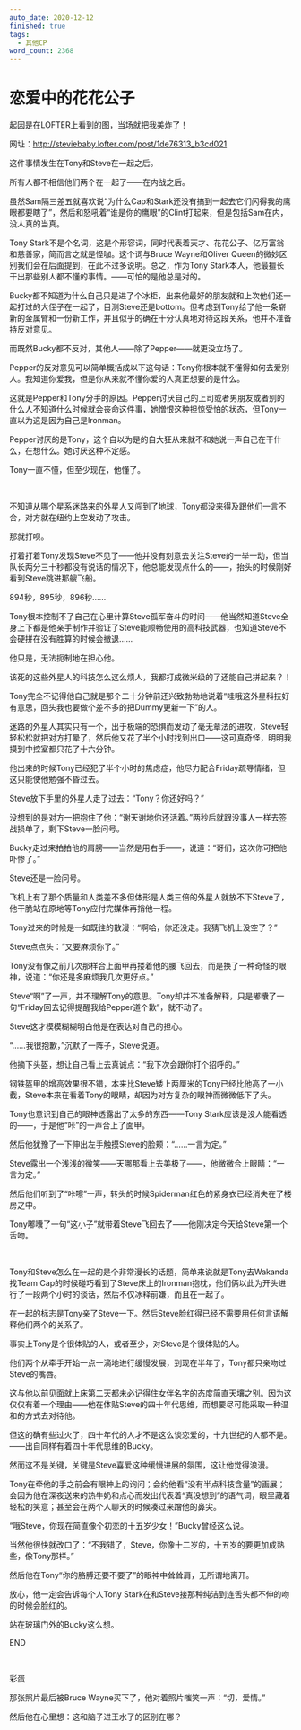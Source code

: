 ```yaml
---
auto_date: 2020-12-12
finished: true
tags:
  - 其他CP
word_count: 2368
---
```


# 恋爱中的花花公子

起因是在LOFTER上看到的图，当场就把我美炸了！

网址：http://steviebaby.lofter.com/post/1de76313_b3cd021

这件事情发生在Tony和Steve在一起之后。

所有人都不相信他们两个在一起了——在内战之后。

虽然Sam隔三差五就喜欢说“为什么Cap和Stark还没有搞到一起去它们闪得我的鹰眼都要瞎了”，然后和怒吼着“谁是你的鹰眼”的Clint打起来，但是包括Sam在内，没人真的当真。

Tony Stark不是个名词，这是个形容词，同时代表着天才、花花公子、亿万富翁和慈善家，简而言之就是怪咖。这个词与Bruce Wayne和Oliver Queen的微妙区别我们会在后面提到，在此不过多说明。总之，作为Tony Stark本人，他最擅长干出那些别人都不懂的事情。——可怕的是他总是对的。

Bucky都不知道为什么自己只是进了个冰柜，出来他最好的朋友就和上次他们还一起打过的大侄子在一起了，目测Steve还是bottom。但考虑到Tony给了他一条崭新的金属臂和一份新工作，并且似乎的确在十分认真地对待这段关系，他并不准备持反对意见。

而既然Bucky都不反对，其他人——除了Pepper——就更没立场了。

Pepper的反对意见可以简单概括成以下这句话：Tony你根本就不懂得如何去爱别人。我知道你爱我，但是你从来就不懂你爱的人真正想要的是什么。

这就是Pepper和Tony分手的原因。Pepper讨厌自己的上司或者男朋友或者别的什么人不知道什么时候就会丧命这件事，她憎恨这种担惊受怕的状态，但Tony一直以为这是因为自己是Ironman。

Pepper讨厌的是Tony，这个自以为是的自大狂从来就不和她说一声自己在干什么，在想什么。她讨厌这种不定感。

Tony一直不懂，但至少现在，他懂了。

<br>

不知道从哪个星系迷路来的外星人又闯到了地球，Tony都没来得及跟他们一言不合，对方就在纽约上空发动了攻击。

那就打呗。

打着打着Tony发现Steve不见了——他并没有刻意去关注Steve的一举一动，但当队长两分三十秒都没有说话的情况下，他总能发现点什么的——，抬头的时候刚好看到Steve跳进那艘飞船。

894秒，895秒，896秒……

Tony根本控制不了自己在心里计算Steve孤军奋斗的时间——他当然知道Steve全身上下都是他亲手制作并验证了Steve能顺畅使用的高科技武器，也知道Steve不会硬拼在没有胜算的时候会撤退……

他只是，无法扼制地在担心他。

该死的这些外星人的科技怎么这么烦人，我都打成微米级的了还能自己拼起来？！

Tony完全不记得他自己就是那个二十分钟前还兴致勃勃地说着“哇哦这外星科技好有意思，回头我也要做个差不多的把Dummy更新一下”的人。

迷路的外星人其实只有一个，出于极端的恐惧而发动了毫无章法的进攻，Steve轻轻松松就把对方打晕了，然后他又花了半个小时找到出口——这可真奇怪，明明我摸到中控室都只花了十六分钟。

他出来的时候Tony已经犯了半个小时的焦虑症，他尽力配合Friday疏导情绪，但这只能使他勉强不昏过去。

Steve放下手里的外星人走了过去：“Tony？你还好吗？”

没想到的是对方一把抱住了他：“谢天谢地你还活着。”两秒后就跟没事人一样去签战损单了，剩下Steve一脸问号。

Bucky走过来拍拍他的肩膀——当然是用右手——，说道：“哥们，这次你可把他吓惨了。”

Steve还是一脸问号。

飞机上有了那个质量和人类差不多但体形是人类三倍的外星人就放不下Steve了，他干脆站在原地等Tony应付完媒体再捎他一程。

Tony过来的时候是一如既往的散漫：“啊哈，你还没走。我猜飞机上没空了？”

Steve点点头：“又要麻烦你了。”

Tony没有像之前几次那样合上面甲再搂着他的腰飞回去，而是换了一种奇怪的眼神，说道：“你还是多麻烦我几次更好点。”

Steve“啊”了一声，并不理解Tony的意思。Tony却并不准备解释，只是嘟囔了一句“Friday回去记得提醒我给Pepper道个歉”，就不动了。

Steve这才模模糊糊明白他是在表达对自己的担心。

“……我很抱歉，”沉默了一阵子，Steve说道。

他摘下头盔，想让自己看上去真诚点：“我下次会跟你打个招呼的。”

钢铁盔甲的增高效果很不错，本来比Steve矮上两厘米的Tony已经比他高了一小截，Steve本来在看着Tony的眼睛，却因为对方复杂的眼神而微微低下了头。

Tony也意识到自己的眼神透露出了太多的东西——Tony Stark应该是没人能看透的——，于是他“咔”的一声合上了面甲。

然后他犹豫了一下伸出左手触摸Steve的脸颊：“……一言为定。”

Steve露出一个浅浅的微笑——天哪那看上去美极了——，他微微合上眼睛：“一言为定。”

然后他们听到了“咔嚓”一声，转头的时候Spiderman红色的紧身衣已经消失在了楼房之中。

Tony嘟囔了一句“这小子”就带着Steve飞回去了——他刚决定今天给Steve第一个舌吻。

<br>

Tony和Steve怎么在一起的是个非常漫长的话题，简单来说就是Tony去Wakanda找Team Cap的时候碰巧看到了Steve床上的Ironman抱枕，他们俩以此为开头进行了一段两个小时的谈话，然后不仅冰释前嫌，而且在一起了。

在一起的标志是Tony亲了Steve一下。然后Steve脸红得已经不需要用任何言语解释他们两个的关系了。

事实上Tony是个很体贴的人，或者至少，对Steve是个很体贴的人。

他们两个从牵手开始一点一滴地进行缓慢发展，到现在半年了，Tony都只亲吻过Steve的嘴唇。

这与他以前见面就上床第二天都未必记得住女伴名字的态度简直天壤之别。因为这仅仅有着一个理由——他在体贴Steve的四十年代思维，而想要尽可能采取一种温和的方式去对待他。

但这的确有些过火了，四十年代的人才不是这么谈恋爱的，十九世纪的人都不是。——出自同样有着四十年代思维的Bucky。

然而这不是关键，关键是Steve喜爱这种缓慢进展的氛围，这让他觉得浪漫。

Tony在牵他的手之前会有眼神上的询问；会约他看“没有半点科技含量”的画展；会因为他在深夜送来的热牛奶和点心而发出代表着“真没想到”的语气词，眼里藏着轻松的笑意；甚至会在两个人聊天的时候凑过来蹭他的鼻尖。

“哦Steve，你现在简直像个初恋的十五岁少女！”Bucky曾经这么说。

当然他很快就改口了：“不我错了，Steve，你像十二岁的，十五岁的要更加成熟些，像Tony那样。”

然后他在Tony“你的胳膊还要不要了”的眼神中耸耸肩，无所谓地离开。

放心，他一定会告诉每个人Tony Stark在和Steve接那种纯洁到连舌头都不伸的吻的时候会脸红的。

站在玻璃门外的Bucky这么想。

END

<br>

彩蛋

那张照片最后被Bruce Wayne买下了，他对着照片嗤笑一声：“切，爱情。”

然后他在心里想：这和脑子进王水了的区别在哪？
